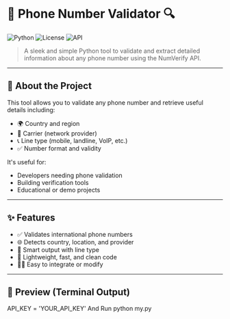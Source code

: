 # 📱 Phone Number Validator 🔍  
![Python](https://img.shields.io/badge/Python-3.7+-blue.svg)
![License](https://img.shields.io/badge/License-MIT-green.svg)
![API](https://img.shields.io/badge/API-NumVerify-orange.svg)

> A sleek and simple Python tool to validate and extract detailed information about any phone number using the NumVerify API.

---

## 🧠 About the Project

This tool allows you to validate any phone number and retrieve useful details including:
- 🌍 Country and region
- 📶 Carrier (network provider)
- 📞 Line type (mobile, landline, VoIP, etc.)
- ✅ Number format and validity

It's useful for:
- Developers needing phone validation
- Building verification tools
- Educational or demo projects

---

## ✨ Features

- ✅ Validates international phone numbers
- 🌐 Detects country, location, and provider
- 🧠 Smart output with line type
- 🚀 Lightweight, fast, and clean code
- 👨‍💻 Easy to integrate or modify

---

## 📸 Preview (Terminal Output)

API_KEY = 'YOUR_API_KEY' And Run 
python my.py
